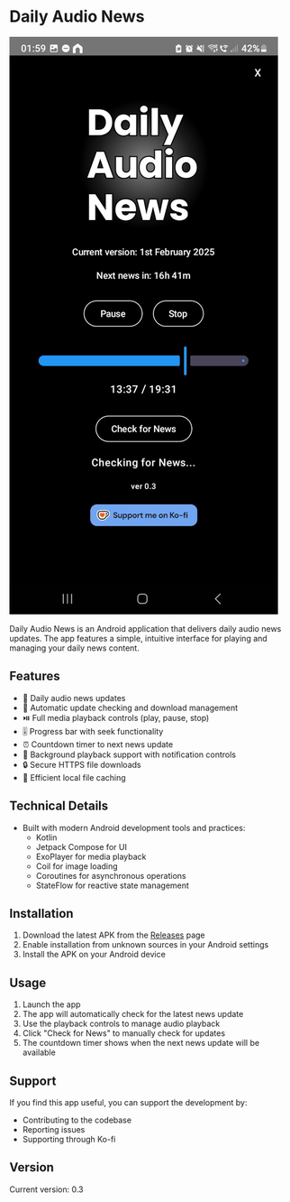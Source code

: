 # Daily Audio News

![Screenshot](screenshot.jpg)

Daily Audio News is an Android application that delivers daily audio news updates. The app features a simple, intuitive interface for playing and managing your daily news content.

## Features

- 📰 Daily audio news updates
- 🔄 Automatic update checking and download management
- ⏯️ Full media playback controls (play, pause, stop)
- 🎚️ Progress bar with seek functionality
- ⏰ Countdown timer to next news update
- 📱 Background playback support with notification controls
- 🔒 Secure HTTPS file downloads
- 💾 Efficient local file caching

## Technical Details

- Built with modern Android development tools and practices:
  - Kotlin
  - Jetpack Compose for UI
  - ExoPlayer for media playback
  - Coil for image loading
  - Coroutines for asynchronous operations
  - StateFlow for reactive state management

## Installation

1. Download the latest APK from the [Releases](../../releases) page
2. Enable installation from unknown sources in your Android settings
3. Install the APK on your Android device

## Usage

1. Launch the app
2. The app will automatically check for the latest news update
3. Use the playback controls to manage audio playback
4. Click "Check for News" to manually check for updates
5. The countdown timer shows when the next news update will be available

## Support

If you find this app useful, you can support the development by:
- Contributing to the codebase
- Reporting issues
- Supporting through Ko-fi

## Version

Current version: 0.3

